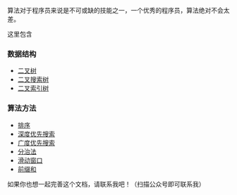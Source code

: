 算法对于程序员来说是不可或缺的技能之一，一个优秀的程序员，算法绝对不会太差。

这里包含

### 数据结构

* [二叉树](datastruct/bTree.md)
* [二叉搜索树](datastruct/bst.md)
* [二叉索引树](datastruct/bit.md)

### 算法方法

* [排序](method/sort.md)
* [深度优先搜索](method/dfs.md)
* [广度优先搜索](method/bfs.md)
* [分治法](method/dac.md)
* [滑动窗口](method/window.md)
* [前缀和](method/ps.md)

[//]: # (### 力扣)

[//]: # ()

[//]: # (- 2022-07-13 [735、行星碰撞]&#40;leetcode/735行星碰撞_readme.md&#41;)

[//]: # (- 2022-07-15 [558、四叉树交集]&#40;leetcode/558四叉树交集_readme.md&#41;)

[//]: # (- 2022-07-16 [剑指 Offer II 041、滑动窗口的平均值]&#40;leetcode/剑指OfferII041滑动窗口的平均值_read.md&#41;)

[//]: # (- 2022-07-17 [565、数组嵌套]&#40;leetcode/565数组嵌套_readme.md&#41;)

[//]: # (- 2022-07-20 [1260、二维网格迁移]&#40;leetcode/1260二维网格迁移_readme.md&#41;)

[//]: # (- 2022-07-21 [814、二叉树剪枝]&#40;../leetcode/814二叉树剪枝_readme.md&#41;)

如果你也想一起完善这个文档，请联系我吧！（扫描公众号即可联系我）